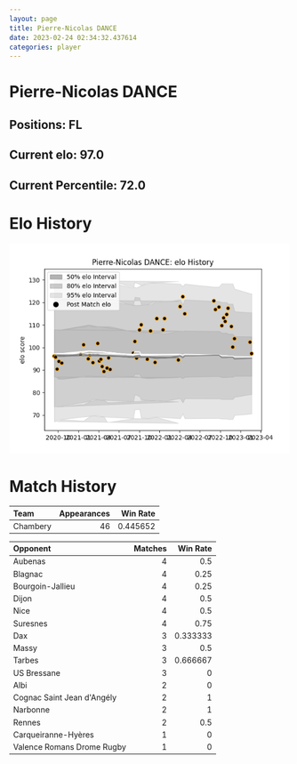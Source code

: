 ```yaml
---  
layout: page  
title: Pierre-Nicolas DANCE  
date: 2023-02-24 02:34:32.437614  
categories: player  
---
```

# Pierre-Nicolas DANCE

## Positions: FL

## Current elo: 97.0

## Current Percentile: 72.0

# Elo History


![elo history](history_Pierre-NicolasDANCE.png)
# Match History


| Team     |   Appearances |   Win Rate |
|:---------|--------------:|-----------:|
| Chambery |            46 |   0.445652 |

| Opponent                   |   Matches |   Win Rate |
|:---------------------------|----------:|-----------:|
| Aubenas                    |         4 |   0.5      |
| Blagnac                    |         4 |   0.25     |
| Bourgoin-Jallieu           |         4 |   0.25     |
| Dijon                      |         4 |   0.5      |
| Nice                       |         4 |   0.5      |
| Suresnes                   |         4 |   0.75     |
| Dax                        |         3 |   0.333333 |
| Massy                      |         3 |   0.5      |
| Tarbes                     |         3 |   0.666667 |
| US Bressane                |         3 |   0        |
| Albi                       |         2 |   0        |
| Cognac Saint Jean d'Angély |         2 |   1        |
| Narbonne                   |         2 |   1        |
| Rennes                     |         2 |   0.5      |
| Carqueiranne-Hyères        |         1 |   0        |
| Valence Romans Drome Rugby |         1 |   0        |